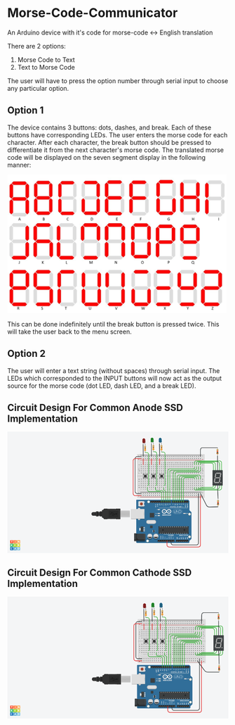 # Morse-Code-Communicator
An Arduino device with it's code for morse-code &lt;-> English translation

There are 2 options:
1. Morse Code to Text
2. Text to Morse Code

The user will have to press the option number through serial input to choose any particular option.

## Option 1
The device contains 3 buttons: dots, dashes, and break. Each of these buttons have corresponding LEDs.
The user enters the morse code for each character. After each character, the break button should be pressed to differentiate it from the next character's morse code. The translated morse code will be displayed on the seven segment display in the following manner:

<img src="Images/Alphabets.jpg" width="500" alt="English Alphabet SSD Representation">


This can be done indefinitely until the break button is pressed twice. This will take the user back to the menu screen.

## Option 2
The user will enter a text string (without spaces) through serial input. The LEDs which corresponded to the INPUT buttons will now act as the output source for the morse code (dot LED, dash LED, and a break LED).


## Circuit Design For Common Anode SSD Implementation
<img src="Images/CKT.png" width="1100" alt ="CA SSD Circuit">

## Circuit Design For Common Cathode SSD Implementation
<img src="Images/CKTCC.png" width="1100" alt = "CC SSD Circuit">
